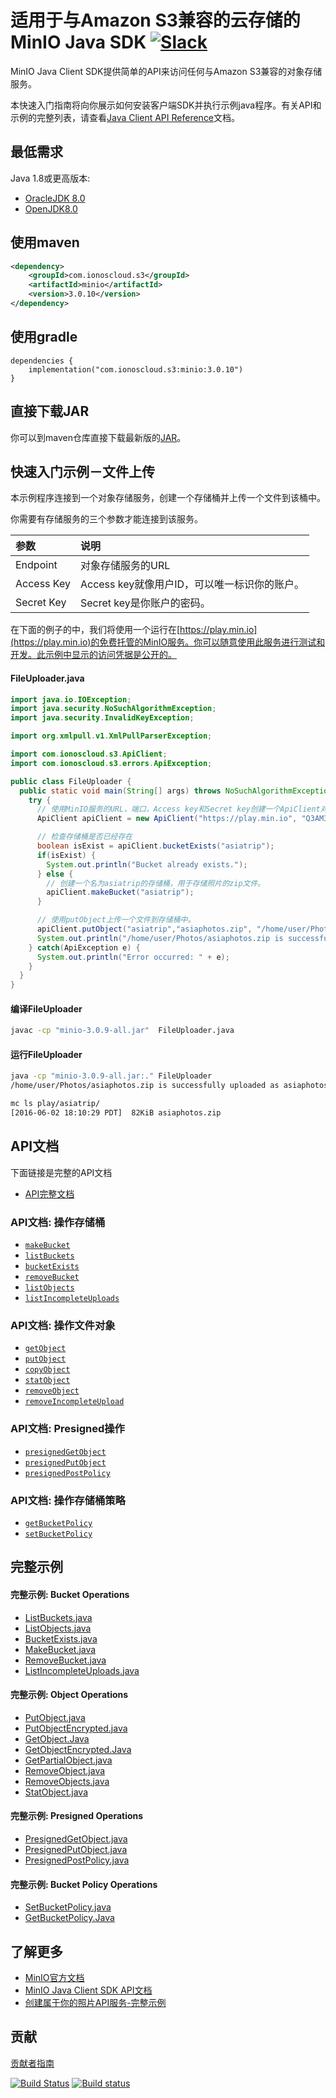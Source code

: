 # 适用于与Amazon S3兼容的云存储的MinIO Java SDK [![Slack](https://slack.min.io/slack?type=svg)](https://slack.min.io)

MinIO Java Client SDK提供简单的API来访问任何与Amazon S3兼容的对象存储服务。

本快速入门指南将向你展示如何安装客户端SDK并执行示例java程序。有关API和示例的完整列表，请查看[Java Client API Reference](https://min.io/docs/minio/linux/developers/java/API.html)文档。

## 最低需求
Java 1.8或更高版本:

* [OracleJDK 8.0](https://www.oracle.com/technetwork/java/javase/downloads/jdk8-downloads-2133151.html)
* [OpenJDK8.0](https://openjdk.java.net/install/)

## 使用maven
```xml
<dependency>
    <groupId>com.ionoscloud.s3</groupId>
    <artifactId>minio</artifactId>
    <version>3.0.10</version>
</dependency>
```

## 使用gradle
```
dependencies {
    implementation("com.ionoscloud.s3:minio:3.0.10")
}
```

## 直接下载JAR
你可以到maven仓库直接下载最新版的[JAR](https://repo1.maven.org/maven2/com/ionoscloud/s3minio/3.0.10/)。

## 快速入门示例－文件上传
本示例程序连接到一个对象存储服务，创建一个存储桶并上传一个文件到该桶中。

你需要有存储服务的三个参数才能连接到该服务。

| 参数     | 说明 |
| :------- | :------------ |
| Endpoint | 对象存储服务的URL |
| Access Key    | Access key就像用户ID，可以唯一标识你的账户。  |
| Secret Key     | Secret key是你账户的密码。    |


在下面的例子的中，我们将使用一个运行在[https://play.min.io](https://play.min.io)的免费托管的MinIO服务。你可以随意使用此服务进行测试和开发。此示例中显示的访问凭据是公开的。

#### FileUploader.java

```java
import java.io.IOException;
import java.security.NoSuchAlgorithmException;
import java.security.InvalidKeyException;

import org.xmlpull.v1.XmlPullParserException;

import com.ionoscloud.s3.ApiClient;
import com.ionoscloud.s3.errors.ApiException;

public class FileUploader {
  public static void main(String[] args) throws NoSuchAlgorithmException, IOException, InvalidKeyException, XmlPullParserException {
    try {
      // 使用MinIO服务的URL，端口，Access key和Secret key创建一个ApiClient对象
      ApiClient apiClient = new ApiClient("https://play.min.io", "Q3AM3UQ867SPQQA43P2F", "zuf+tfteSlswRu7BJ86wekitnifILbZam1KYY3TG");

      // 检查存储桶是否已经存在
      boolean isExist = apiClient.bucketExists("asiatrip");
      if(isExist) {
        System.out.println("Bucket already exists.");
      } else {
        // 创建一个名为asiatrip的存储桶，用于存储照片的zip文件。
        apiClient.makeBucket("asiatrip");
      }

      // 使用putObject上传一个文件到存储桶中。
      apiClient.putObject("asiatrip","asiaphotos.zip", "/home/user/Photos/asiaphotos.zip");
      System.out.println("/home/user/Photos/asiaphotos.zip is successfully uploaded as asiaphotos.zip to `asiatrip` bucket.");
    } catch(ApiException e) {
      System.out.println("Error occurred: " + e);
    }
  }
}
```

#### 编译FileUploader
```sh
javac -cp "minio-3.0.9-all.jar"  FileUploader.java
```

#### 运行FileUploader
```sh
java -cp "minio-3.0.9-all.jar:." FileUploader
/home/user/Photos/asiaphotos.zip is successfully uploaded as asiaphotos.zip to `asiatrip` bucket.

mc ls play/asiatrip/
[2016-06-02 18:10:29 PDT]  82KiB asiaphotos.zip
```

## API文档

下面链接是完整的API文档

* [API完整文档](https://min.io/docs/minio/linux/developers/java/API.html)

### API文档: 操作存储桶
* [`makeBucket`](https://min.io/docs/minio/linux/developers/java/API.html#makeBucket)
* [`listBuckets`](https://min.io/docs/minio/linux/developers/java/API.html#listBuckets)
* [`bucketExists`](https://min.io/docs/minio/linux/developers/java/API.html#bucketExists)
* [`removeBucket`](https://min.io/docs/minio/linux/developers/java/API.html#removeBucket)
* [`listObjects`](https://min.io/docs/minio/linux/developers/java/API.html#listObjects)
* [`listIncompleteUploads`](https://min.io/docs/minio/linux/developers/java/API.html#listIncompleteUploads)

### API文档: 操作文件对象
* [`getObject`](https://min.io/docs/minio/linux/developers/java/API.html#getObject)
* [`putObject`](https://min.io/docs/minio/linux/developers/java/API.html#putObject)
* [`copyObject`](https://min.io/docs/minio/linux/developers/java/API.html#copyObject)
* [`statObject`](https://min.io/docs/minio/linux/developers/java/API.html#statObject)
* [`removeObject`](https://min.io/docs/minio/linux/developers/java/API.html#removeObject)
* [`removeIncompleteUpload`](https://min.io/docs/minio/linux/developers/java/API.html#removeIncompleteUpload)

### API文档: Presigned操作
* [`presignedGetObject`](https://min.io/docs/minio/linux/developers/java/API.html#presignedGetObject)
* [`presignedPutObject`](https://min.io/docs/minio/linux/developers/java/API.html#presignedPutObject)
* [`presignedPostPolicy`](https://min.io/docs/minio/linux/developers/java/API.html#presignedPostPolicy)

### API文档: 操作存储桶策略
* [`getBucketPolicy`](https://min.io/docs/minio/linux/developers/java/API.html#getBucketPolicy)
* [`setBucketPolicy`](https://min.io/docs/minio/linux/developers/java/API.html#setBucketPolicy)

## 完整示例

#### 完整示例: Bucket Operations
* [ListBuckets.java](https://github.com/ionos-cloud/sdk-java-s3/tree/master/examples/ListBuckets.java)
* [ListObjects.java](https://github.com/ionos-cloud/sdk-java-s3/tree/master/examples/ListObjects.java)
* [BucketExists.java](https://github.com/ionos-cloud/sdk-java-s3/tree/master/examples/BucketExists.java)
* [MakeBucket.java](https://github.com/ionos-cloud/sdk-java-s3/tree/master/examples/MakeBucket.java)
* [RemoveBucket.java](https://github.com/ionos-cloud/sdk-java-s3/tree/master/examples/RemoveBucket.java)
* [ListIncompleteUploads.java](https://github.com/ionos-cloud/sdk-java-s3/tree/master/examples/ListIncompleteUploads.java)

#### 完整示例: Object Operations
* [PutObject.java](https://github.com/ionos-cloud/sdk-java-s3/tree/master/examples/PutObject.java)
* [PutObjectEncrypted.java](https://github.com/ionos-cloud/sdk-java-s3/tree/master/examples/PutObjectEncrypted.java)
* [GetObject.Java](https://github.com/ionos-cloud/sdk-java-s3/tree/master/examples/GetObject.java)
* [GetObjectEncrypted.Java](https://github.com/ionos-cloud/sdk-java-s3/tree/master/examples/GetObjectEncrypted.java)
* [GetPartialObject.java](https://github.com/ionos-cloud/sdk-java-s3/tree/master/examples/GetPartialObject.java)
* [RemoveObject.java](https://github.com/ionos-cloud/sdk-java-s3/tree/master/examples/RemoveObject.java)
* [RemoveObjects.java](https://github.com/ionos-cloud/sdk-java-s3/tree/master/examples/RemoveObjects.java)
* [StatObject.java](https://github.com/ionos-cloud/sdk-java-s3/tree/master/examples/StatObject.java)

#### 完整示例: Presigned Operations
* [PresignedGetObject.java](https://github.com/ionos-cloud/sdk-java-s3/tree/master/examples/PresignedGetObject.java)
* [PresignedPutObject.java](https://github.com/ionos-cloud/sdk-java-s3/tree/master/examples/PresignedPutObject.java)
* [PresignedPostPolicy.java](https://github.com/ionos-cloud/sdk-java-s3/tree/master/examples/PresignedPostPolicy.java)

#### 完整示例: Bucket Policy Operations
* [SetBucketPolicy.java](https://github.com/ionos-cloud/sdk-java-s3/tree/master/examples/SetBucketPolicy.java)
* [GetBucketPolicy.Java](https://github.com/ionos-cloud/sdk-java-s3/tree/master/examples/GetBucketPolicy.java)

## 了解更多
* [MinIO官方文档](https://min.io/docs/minio/kubernetes/upstream/index.html)
* [MinIO Java Client SDK API文档](https://min.io/docs/minio/linux/developers/java/API.html)
* [创建属于你的照片API服务-完整示例](https://github.com/ionos-cloud/sdk-java-s3-rest-example)

## 贡献
[贡献者指南](https://github.com/ionos-cloud/sdk-java-s3/blob/master/docs/zh_CN/CONTRIBUTING.md)

[![Build Status](https://travis-ci.org/ionos-cloud/sdk-java-s3.svg)](https://travis-ci.org/ionos-cloud/sdk-java-s3)
[![Build status](https://ci.appveyor.com/api/projects/status/1d05e6nvxcelmrak?svg=true)](https://ci.appveyor.com/project/harshavardhana/minio-java)
